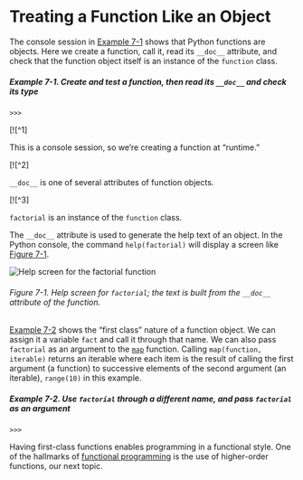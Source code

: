 # Treating a Function Like an Object

The console session in [Example 7-1](#func_object_demo) shows that Python functions are objects. Here we create a function, call it, read its `__doc__` attribute, and check that the function object itself is an instance of the `function` class.

##### Example 7-1. Create and test a function, then read its `__doc__` and check its type

```
>>> 
```

[![^1]

This is a console session, so we’re creating a function at “runtime.”

[![^2]

`__doc__` is one of several attributes of function objects.

[![^3]

`factorial` is an instance of the `function` class.

The `__doc__` attribute is used to generate the help text of an object. In the Python console, the command `help(factorial)` will display a screen like [Figure 7-1](#factorial_help).

![Help screen for the factorial function](assets/flpy_0701.png)

###### Figure 7-1. Help screen for `factorial`; the text is built from the `__doc__` attribute of the function.

[Example 7-2](#func_object_demo2) shows the “first class” nature of a function object. We can assign it a variable `fact` and call it through that name. We can also pass `factorial` as an argument to the [`map`](https://fpy.li/7-3) function. Calling `map(function, iterable)` returns an iterable where each item is the result of calling the first argument (a function) to successive elements of the second argument (an iterable), `range(10)` in this example.

##### Example 7-2. Use `factorial` through a different name, and pass `factorial` as an argument

```
>>> 
```

Having first-class functions enables programming in a functional style. One of the hallmarks of [functional programming](https://fpy.li/7-4) is the use of higher-order functions, our next topic.